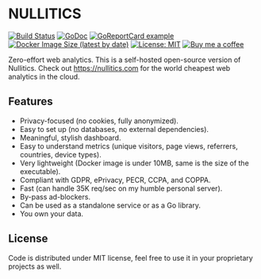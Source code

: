 # NULLITICS

[![Build Status](https://img.shields.io/github/workflow/status/nullitics/nullitics/CI%20Pipeline)](https://github.com/nullitics/nullitics)
[![GoDoc](https://godoc.org/github.com/nullitics/nullitics?status.svg)](https://godoc.org/github.com/nullitics/nullitics)
[![GoReportCard example](https://goreportcard.com/badge/github.com/nullitics/nullitics)](https://goreportcard.com/report/github.com/nullitics/nullitics)
[![Docker Image Size (latest by date)](https://img.shields.io/docker/image-size/zserge/nullitics)](https://hub.docker.com/repository/docker/zserge/nullitics/)
[![License: MIT](https://img.shields.io/badge/License-MIT-blue.svg)](https://opensource.org/licenses/MIT)
[![Buy me a coffee](https://img.shields.io/badge/buymeacoffee-donate-yellow.svg)](https://buymeacoffee/zserge)

Zero-effort web analytics. This is a self-hosted open-source version of Nullitics. Check out https://nullitics.com for the world cheapest web analytics in the cloud.

## Features

* Privacy-focused (no cookies, fully anonymized).
* Easy to set up (no databases, no external dependencies).
* Meaningful, stylish dashboard.
* Easy to understand metrics (unique visitors, page views, referrers, countries, device types).
* Very lightweight (Docker image is under 10MB, same is the size of the executable).
* Compliant with GDPR, ePrivacy, PECR, CCPA, and COPPA.
* Fast (can handle 35K req/sec on my humble personal server).
* By-pass ad-blockers.
* Can be used as a standalone service or as a Go library.
* You own your data.

## License

Code is distributed under MIT license, feel free to use it in your proprietary projects as well.
